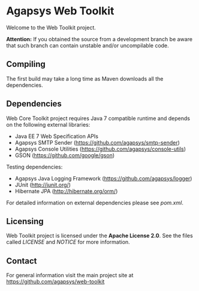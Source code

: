 # Agapsys Web Toolkit

Welcome to the Web Toolkit project.

**Attention:** If you obtained the source from a development branch be aware that  such branch can contain unstable and/or uncompilable code.

## Compiling

The first build may take a long time as Maven downloads all the dependencies.

## Dependencies

Web Core Toolkit project requires Java 7 compatible runtime and depends on the following external libraries:

* Java EE 7 Web Specification APIs
* Agapsys SMTP Sender (https://github.com/agapsys/smtp-sender)
* Agapsys Console Utilities (https://github.com/agapsys/console-utils)
* GSON (https://github.com/google/gson)

Testing dependencies:
* Agapsys Java Logging Framework (https://github.com/agapsys/logger)
* JUnit (http://junit.org/)
* Hibernate JPA (http://hibernate.org/orm/)

For detailed information on external dependencies please see *pom.xml*.

## Licensing

Web Toolkit project is licensed under the **Apache License 2.0**. See the files called *LICENSE* and *NOTICE* for more information.

## Contact

For general information visit the main project site at https://github.com/agapsys/web-toolkit
